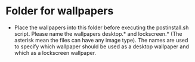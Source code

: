 # Folder for wallpapers

- Place the wallpapers into this folder before executing the postinstall.sh script. Please name the wallpapers desktop.* and lockscreen.* (The asterisk mean the files can have any image type). The names are used to specify which wallpaper should be used as a desktop wallpaper and which as a lockscreen wallpaper. 
